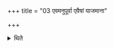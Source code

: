 +++
title = "03 एवमनुपूर्वा एवैषां याजमाना"

+++

<details><summary>थिते</summary>

एवमनुपूर्वा एवैषां याजमाना धर्मा ये केचाविभविनः ३
</details>
